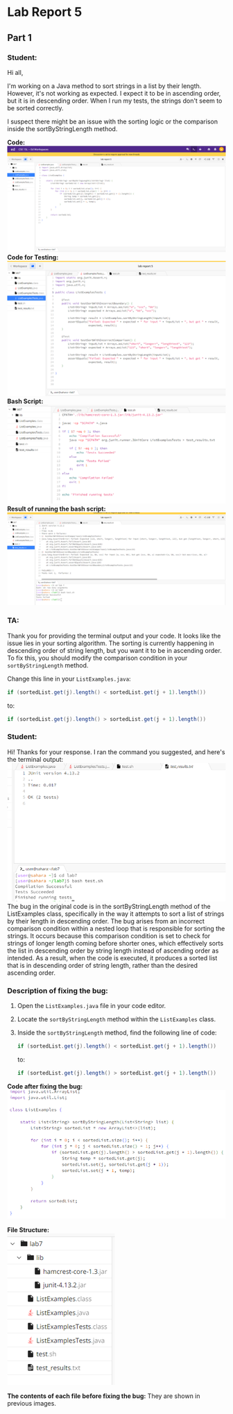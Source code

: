 # Lab Report 5
## Part 1
### Student:

Hi all,  

I'm working on a Java method to sort strings in a list by their length. However, it's not working as expected. I expect it to be in ascending order, but it is in descending order. When I run my tests, the strings don't seem to be sorted correctly. 

I suspect there might be an issue with the sorting logic or the comparison inside the sortByStringLength method.  

**Code:** 
![Image](code1.jpg)
**Code for Testing:**
![Image](test.jpg)  
**Bash Script:**
![Image](bash.jpg)
**Result of running the bash script:**
![Image](result.jpg)

### TA:

Thank you for providing the terminal output and your code. It looks like the issue lies in your sorting algorithm. The sorting is currently happening in descending order of string length, but you want it to be in ascending order. To fix this, you should modify the comparison condition in your `sortByStringLength` method.

Change this line in your `ListExamples.java`:

```java
if (sortedList.get(j).length() < sortedList.get(j + 1).length())
```
to:
```java
if (sortedList.get(j).length() > sortedList.get(j + 1).length())
```

### Student:

Hi! Thanks for your response. I ran the command you suggested, and here's the terminal output:  
![Image](outputafterchange.jpg)  
The bug in the original code is in the sortByStringLength method of the ListExamples class, specifically in the way it attempts to sort a list of strings by their length in descending order. The bug arises from an incorrect comparison condition within a nested loop that is responsible for sorting the strings. It occurs because this comparison condition is set to check for strings of longer length coming before shorter ones, which effectively sorts the list in descending order by string length instead of ascending order as intended. As a result, when the code is executed, it produces a sorted list that is in descending order of string length, rather than the desired ascending order.

### Description of fixing the bug:
1. Open the `ListExamples.java` file in your code editor.

2. Locate the `sortByStringLength` method within the `ListExamples` class.

3. Inside the `sortByStringLength` method, find the following line of code:

   ```java
   if (sortedList.get(j).length() < sortedList.get(j + 1).length())
   ```
   to:
   ```java
   if (sortedList.get(j).length() > sortedList.get(j + 1).length())
   ```

   
**Code after fixing the bug:**  
![Image](after.jpg)


**File Structure:**  
![Image](Structure.jpg)


**The contents of each file before fixing the bug:** 
They are shown in previous images.  

